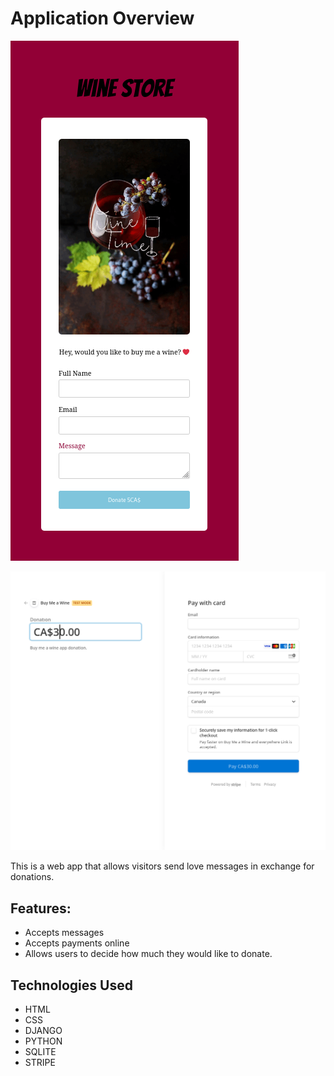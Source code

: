 # Application Overview

![AppSc](https://raw.githubusercontent.com/dogaegeozden/Buy-Me-A-Wine/main/Screenshots/app_sc.png)

![AppSc2](https://raw.githubusercontent.com/dogaegeozden/Buy-Me-A-Wine/main/Screenshots/app_sc_2.png)

This is a web app that allows visitors send love messages in exchange for donations.

## Features:

- Accepts messages
- Accepts payments online
- Allows users to decide how much they would like to donate.

## Technologies Used

- HTML
- CSS
- DJANGO
- PYTHON
- SQLITE
- STRIPE